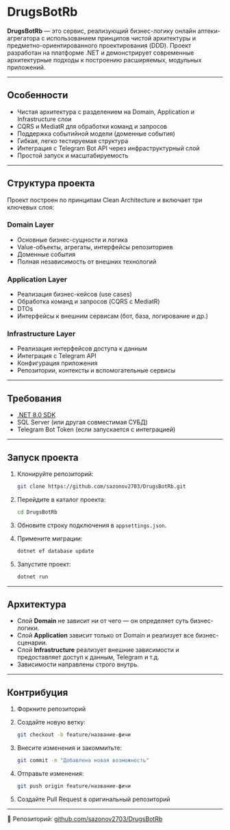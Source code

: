 # DrugsBotRb

**DrugsBotRb** — это сервис, реализующий бизнес-логику онлайн аптеки-агрегатора с использованием принципов чистой архитектуры и предметно-ориентированного проектирования (DDD). Проект разработан на платформе .NET и демонстрирует современные архитектурные подходы к построению расширяемых, модульных приложений.

---

## Особенности

- Чистая архитектура с разделением на Domain, Application и Infrastructure слои  
- CQRS и MediatR для обработки команд и запросов  
- Поддержка событийной модели (доменные события)  
- Гибкая, легко тестируемая структура  
- Интеграция с Telegram Bot API через инфраструктурный слой  
- Простой запуск и масштабируемость  

---

## Структура проекта

Проект построен по принципам Clean Architecture и включает три ключевых слоя:

### Domain Layer

- Основные бизнес-сущности и логика  
- Value-объекты, агрегаты, интерфейсы репозиториев  
- Доменные события  
- Полная независимость от внешних технологий  

### Application Layer

- Реализация бизнес-кейсов (use cases)  
- Обработка команд и запросов (CQRS с MediatR)  
- DTOs  
- Интерфейсы к внешним сервисам (бот, база, логирование и др.)  

### Infrastructure Layer

- Реализация интерфейсов доступа к данным  
- Интеграция с Telegram API  
- Конфигурация приложения  
- Репозитории, контексты и вспомогательные сервисы  

---

## Требования

- [.NET 8.0 SDK](https://dotnet.microsoft.com/download/dotnet/8.0)  
- SQL Server (или другая совместимая СУБД)  
- Telegram Bot Token (если запускается с интеграцией)  

---

## Запуск проекта

1. Клонируйте репозиторий:

    ```bash
    git clone https://github.com/sazonov2703/DrugsBotRb.git
    ```

2. Перейдите в каталог проекта:

    ```bash
    cd DrugsBotRb
    ```

3. Обновите строку подключения в `appsettings.json`.

4. Примените миграции:

    ```bash
    dotnet ef database update
    ```

5. Запустите проект:

    ```bash
    dotnet run
    ```

---

## Архитектура

- Слой **Domain** не зависит ни от чего — он определяет суть бизнес-логики.  
- Слой **Application** зависит только от Domain и реализует все бизнес-сценарии.  
- Слой **Infrastructure** реализует внешние зависимости и предоставляет доступ к данным, Telegram и т.д.  
- Зависимости направлены строго внутрь.

---

## Контрибуция

1. Форкните репозиторий  
2. Создайте новую ветку:

    ```bash
    git checkout -b feature/название-фичи
    ```

3. Внесите изменения и закоммитьте:

    ```bash
    git commit -m "Добавлена новая возможность"
    ```

4. Отправьте изменения:

    ```bash
    git push origin feature/название-фичи
    ```

5. Создайте Pull Request в оригинальный репозиторий

---

🔗 Репозиторий: [github.com/sazonov2703/DrugsBotRb](https://github.com/sazonov2703/DrugsBotRb)
